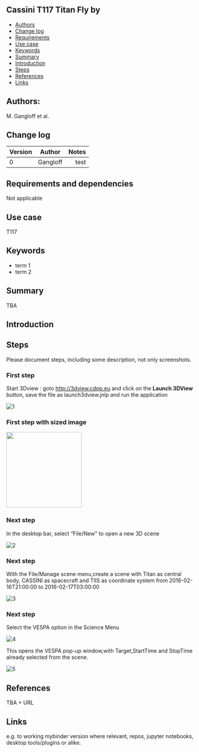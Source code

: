 ## Cassini T117 Titan Fly by

* [Authors](#authors)
* [Change log](#change-log)
* [Requirements](#requirements-and-dependencies)
* [Use case](#use-case)
* [Keywords](#keywords)
* [Summary](#summary)
* [Introduction](#introduction)
* [Steps](#steps)
* [References](#references)
* [Links](#links)

## Authors:

M. Gangloff et al.

## Change log

| Version       | Author        | Notes  |
| ------------- |:-------------:| -----: |
| 0             | Gangloff      | test   |


## Requirements and dependencies
 Not applicable

## Use case
T117

## Keywords
* term 1
* term 2 

## Summary
TBA

## Introduction

## Steps
Please document steps, including some description, not only screenshots.

### First step
Start 3Dview : goto http://3dview.cdpp.eu and click on the **Launch 3DView** button, save the file as launch3dview.jnlp and run the application

![1](https://github.com/epn-vespa/tutorials/blob/master/cassini-titan-flyby/img/3DviewLaunchPage.png)

### First step with sized image
<img src="https://github.com/epn-vespa/tutorials/blob/master/cassini-titan-flyby/img/3DviewLaunchPage.png" width="200">

### Next step
In the desktop bar, select “File/New" to open a new 3D scene

![2](https://github.com/epn-vespa/tutorials/blob/master/cassini-titan-flyby/img/open3Dscene.png)

### Next step
With the File/Manage scene menu,create a scene with Titan as central body, CASSINI as spacecraft and TIIS as coordinate system
from 2016-02-16T21:00:00 to 2016-02-17T03:00:00

![3](https://github.com/epn-vespa/tutorials/blob/master/cassini-titan-flyby/img/manageScene.png)

### Next step
Select the VESPA option in the Science Menu

![4](https://github.com/epn-vespa/tutorials/blob/master/cassini-titan-flyby/img/sciencemenu.png)

This opens the VESPA pop-up window,with Target,StartTime and StopTime already selected from the scene.

![5](https://github.com/epn-vespa/tutorials/blob/master/cassini-titan-flyby/img/EPNTAPwindow.png)


## References

TBA + URL


## Links
e.g. to working mybinder version where relevant, repos, jupyter notebooks, desktop tools/plugins or alike.
